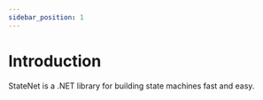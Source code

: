 ```yaml
---
sidebar_position: 1
---
```


# Introduction

StateNet is a .NET library for building state machines fast and easy.
